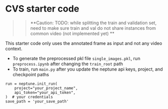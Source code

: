 # CVS starter code

>>**Caution: TODO: while splitting the train and validation set, need to make sure train and val do not share instances from common video (not implemented yet)
**

This starter code only uses the annotated frame as input and not any video context.

- To generate the preprocessed pkl file `single_images.pkl`, run `preprocess.ipynb` after changing the  `train_root` path
- To train, run `main.py` after you update the neptune api keys, project, and checkpoint paths
```
run = neptune.init_run(
    project="your_project_name",
    api_token="your_api_token",
)  # your credentials
save_path = 'your_save_path'
```

